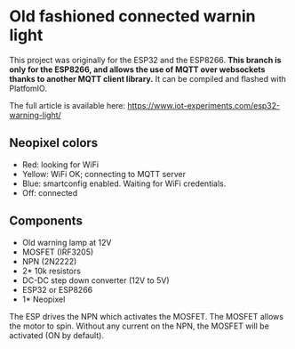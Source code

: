 # Old fashioned connected warnin light
This project was originally for the ESP32 and the ESP8266.
**This branch is only for the ESP8266, and allows the use of MQTT over websockets thanks to another MQTT client library.**
It can be compiled and flashed with PlatfomIO.

The full article is available here:
https://www.iot-experiments.com/esp32-warning-light/

## Neopixel colors
* Red: looking for WiFi
* Yellow: WiFi OK; connecting to MQTT server
* Blue: smartconfig enabled. Waiting for WiFi credentials.
* Off: connected

## Components
* Old warning lamp at 12V
* MOSFET (IRF3205)
* NPN (2N2222)
* 2* 10k resistors
* DC-DC step down converter (12V to 5V)
* ESP32 or ESP8266
* 1* Neopixel

The ESP drives the NPN which activates the MOSFET.
The MOSFET allows the motor to spin.
Without any current on the NPN, the MOSFET will be activated (ON by default).